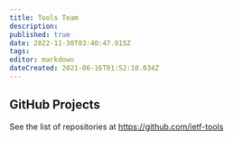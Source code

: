 ```yaml
---
title: Tools Team
description: 
published: true
date: 2022-11-30T03:40:47.015Z
tags: 
editor: markdown
dateCreated: 2021-06-16T01:52:10.034Z
---
```


## GitHub Projects

See the list of repositories at https://github.com/ietf-tools